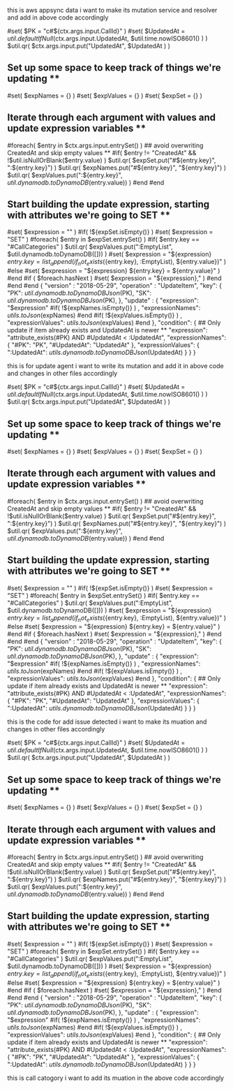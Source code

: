 this is aws appsync data i want to make its mutation service and resolver and add in above code accordingly

#set( $PK = "c#${ctx.args.input.CallId}" )
#set( $UpdatedAt = $util.defaultIfNull($ctx.args.input.UpdatedAt, $util.time.nowISO8601() ) )
$util.qr( $ctx.args.input.put("UpdatedAt", $UpdatedAt ) )
## Set up some space to keep track of things we're updating **
#set( $expNames = {} )
#set( $expValues = {} )
#set( $expSet = {} )
## Iterate through each argument with values and update expression variables **
#foreach( $entry in $ctx.args.input.entrySet() )
    ## avoid overwriting CreatedAt and skip empty values **
    #if( $entry != "CreatedAt" && !$util.isNullOrBlank($entry.value)  )
        $util.qr( $expSet.put("#${entry.key}", ":${entry.key}") )
        $util.qr( $expNames.put("#${entry.key}", "${entry.key}") )
        $util.qr( $expValues.put(":${entry.key}", $util.dynamodb.toDynamoDB($entry.value)) )
    #end
#end
## Start building the update expression, starting with attributes we're going to SET **
#set( $expression = "" )
#if( !${expSet.isEmpty()} )
    #set( $expression = "SET" )
    #foreach( $entry in $expSet.entrySet() )
        #if( $entry.key == "#CallCategories" )
            $util.qr( $expValues.put(":EmptyList", $util.dynamodb.toDynamoDB([])) )
            #set( $expression = "${expression} ${entry.key} = list_append(if_not_exists(${entry.key}, :EmptyList), ${entry.value})" )
        #else
            #set( $expression = "${expression} ${entry.key} = ${entry.value}" )
        #end
        #if ( $foreach.hasNext )
            #set( $expression = "${expression}," )
        #end
    #end
#end
{
  "version" : "2018-05-29",
  "operation" : "UpdateItem",
  "key": {
    "PK": $util.dynamodb.toDynamoDBJson($PK),
    "SK": $util.dynamodb.toDynamoDBJson($PK),
  },
  "update" : {
    "expression": "$expression"
    #if( !${expNames.isEmpty()} )
      , "expressionNames": $utils.toJson($expNames)
    #end
    #if( !${expValues.isEmpty()} )
      , "expressionValues": $utils.toJson($expValues)
    #end
  },
  "condition": {
    ## Only update if item already exists and UpdatedAt is newer **
    "expression": "attribute_exists(#PK) AND #UpdatedAt < :UpdatedAt",
    "expressionNames": {
      "#PK": "PK",
      "#UpdatedAt": "UpdatedAt"
    },
    "expressionValues": {
      ":UpdatedAt": $utils.dynamodb.toDynamoDBJson($UpdatedAt)
    }
  }
}

this is for update agent i want to write its mutation and add it in above code and changes in other files accordingly


#set( $PK = "c#${ctx.args.input.CallId}" )
#set( $UpdatedAt = $util.defaultIfNull($ctx.args.input.UpdatedAt, $util.time.nowISO8601() ) )
$util.qr( $ctx.args.input.put("UpdatedAt", $UpdatedAt ) )
## Set up some space to keep track of things we're updating **
#set( $expNames = {} )
#set( $expValues = {} )
#set( $expSet = {} )
## Iterate through each argument with values and update expression variables **
#foreach( $entry in $ctx.args.input.entrySet() )
    ## avoid overwriting CreatedAt and skip empty values **
    #if( $entry != "CreatedAt" && !$util.isNullOrBlank($entry.value)  )
        $util.qr( $expSet.put("#${entry.key}", ":${entry.key}") )
        $util.qr( $expNames.put("#${entry.key}", "${entry.key}") )
        $util.qr( $expValues.put(":${entry.key}", $util.dynamodb.toDynamoDB($entry.value)) )
    #end
#end
## Start building the update expression, starting with attributes we're going to SET **
#set( $expression = "" )
#if( !${expSet.isEmpty()} )
    #set( $expression = "SET" )
    #foreach( $entry in $expSet.entrySet() )
        #if( $entry.key == "#CallCategories" )
            $util.qr( $expValues.put(":EmptyList", $util.dynamodb.toDynamoDB([])) )
            #set( $expression = "${expression} ${entry.key} = list_append(if_not_exists(${entry.key}, :EmptyList), ${entry.value})" )
        #else
            #set( $expression = "${expression} ${entry.key} = ${entry.value}" )
        #end
        #if ( $foreach.hasNext )
            #set( $expression = "${expression}," )
        #end
    #end
#end
{
  "version" : "2018-05-29",
  "operation" : "UpdateItem",
  "key": {
    "PK": $util.dynamodb.toDynamoDBJson($PK),
    "SK": $util.dynamodb.toDynamoDBJson($PK),
  },
  "update" : {
    "expression": "$expression"
    #if( !${expNames.isEmpty()} )
      , "expressionNames": $utils.toJson($expNames)
    #end
    #if( !${expValues.isEmpty()} )
      , "expressionValues": $utils.toJson($expValues)
    #end
  },
  "condition": {
    ## Only update if item already exists and UpdatedAt is newer **
    "expression": "attribute_exists(#PK) AND #UpdatedAt < :UpdatedAt",
    "expressionNames": {
      "#PK": "PK",
      "#UpdatedAt": "UpdatedAt"
    },
    "expressionValues": {
      ":UpdatedAt": $utils.dynamodb.toDynamoDBJson($UpdatedAt)
    }
  }
}

this is the code for add issue detected i want to make its muation and changes in other files accordingly

#set( $PK = "c#${ctx.args.input.CallId}" )
#set( $UpdatedAt = $util.defaultIfNull($ctx.args.input.UpdatedAt, $util.time.nowISO8601() ) )
$util.qr( $ctx.args.input.put("UpdatedAt", $UpdatedAt ) )
## Set up some space to keep track of things we're updating **
#set( $expNames = {} )
#set( $expValues = {} )
#set( $expSet = {} )
## Iterate through each argument with values and update expression variables **
#foreach( $entry in $ctx.args.input.entrySet() )
    ## avoid overwriting CreatedAt and skip empty values **
    #if( $entry != "CreatedAt" && !$util.isNullOrBlank($entry.value)  )
        $util.qr( $expSet.put("#${entry.key}", ":${entry.key}") )
        $util.qr( $expNames.put("#${entry.key}", "${entry.key}") )
        $util.qr( $expValues.put(":${entry.key}", $util.dynamodb.toDynamoDB($entry.value)) )
    #end
#end
## Start building the update expression, starting with attributes we're going to SET **
#set( $expression = "" )
#if( !${expSet.isEmpty()} )
    #set( $expression = "SET" )
    #foreach( $entry in $expSet.entrySet() )
        #if( $entry.key == "#CallCategories" )
            $util.qr( $expValues.put(":EmptyList", $util.dynamodb.toDynamoDB([])) )
            #set( $expression = "${expression} ${entry.key} = list_append(if_not_exists(${entry.key}, :EmptyList), ${entry.value})" )
        #else
            #set( $expression = "${expression} ${entry.key} = ${entry.value}" )
        #end
        #if ( $foreach.hasNext )
            #set( $expression = "${expression}," )
        #end
    #end
#end
{
  "version" : "2018-05-29",
  "operation" : "UpdateItem",
  "key": {
    "PK": $util.dynamodb.toDynamoDBJson($PK),
    "SK": $util.dynamodb.toDynamoDBJson($PK),
  },
  "update" : {
    "expression": "$expression"
    #if( !${expNames.isEmpty()} )
      , "expressionNames": $utils.toJson($expNames)
    #end
    #if( !${expValues.isEmpty()} )
      , "expressionValues": $utils.toJson($expValues)
    #end
  },
  "condition": {
    ## Only update if item already exists and UpdatedAt is newer **
    "expression": "attribute_exists(#PK) AND #UpdatedAt < :UpdatedAt",
    "expressionNames": {
      "#PK": "PK",
      "#UpdatedAt": "UpdatedAt"
    },
    "expressionValues": {
      ":UpdatedAt": $utils.dynamodb.toDynamoDBJson($UpdatedAt)
    }
  }
}

this is call catogory i want to add its muation in the above code accordingly


